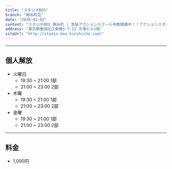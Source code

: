 ```yaml
---
title: "スタジオBOS"
branch: "錦糸町店"
date: "2020-01-02"
content: "スタジオBOS 錦糸町 | 本格アクションスクール多数開講中！！アクションスタジオ錦糸町にオープン!!!"
address: "東京都墨田区江東橋5-7-22 平澤ビル1階"
siteUrl: "http://studio-bos-kinshicho.com/"
---
```


---
## 個人解放
- 火曜日 
    - 19:30 ~ 21:00 1部
    - 21:00 ~ 23:00 2部
- 木曜 
    - 19:30 ~ 21:00 1部
    - 21:00 ~ 23:00 2部
- 金曜
    - 19:30 ~ 21:00 1部
    - 21:00 ~ 23:00 2部

---
## 料金
- 1,000円